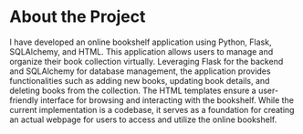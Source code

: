 # About the Project
I have developed an online bookshelf application using Python, Flask, SQLAlchemy, and HTML. This application allows users to manage and organize their book collection virtually. Leveraging Flask for the backend and SQLAlchemy for database management, the application provides functionalities such as adding new books, updating book details, and deleting books from the collection. The HTML templates ensure a user-friendly interface for browsing and interacting with the bookshelf. While the current implementation is a codebase, it serves as a foundation for creating an actual webpage for users to access and utilize the online bookshelf.
